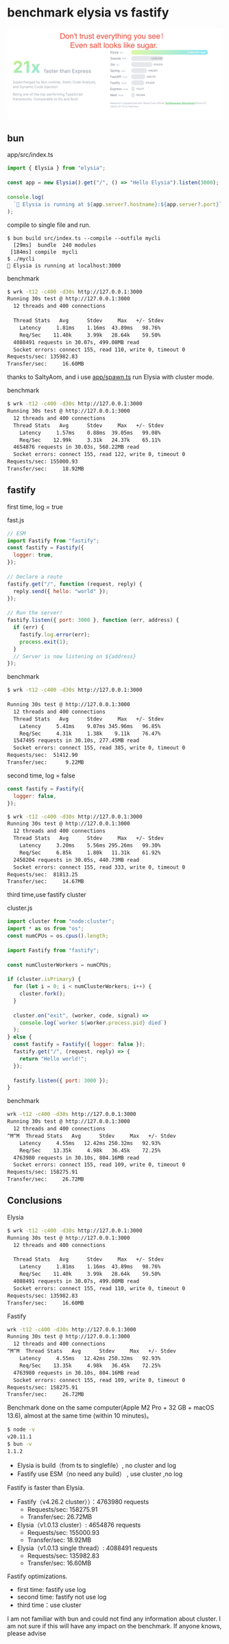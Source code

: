 # benchmark elysia vs fastify

![](./e.png)

## bun

app/src/index.ts

```js
import { Elysia } from "elysia";

const app = new Elysia().get("/", () => "Hello Elysia").listen(3000);

console.log(
  `🦊 Elysia is running at ${app.server?.hostname}:${app.server?.port}`
);

```

compile to single file and run.

```
$ bun build src/index.ts --compile --outfile mycli
  [29ms]  bundle  240 modules
 [184ms] compile  mycli
$ ./mycli
🦊 Elysia is running at localhost:3000
```

benchmark

```sh
$ wrk -t12 -c400 -d30s http://127.0.0.1:3000
Running 30s test @ http://127.0.0.1:3000
  12 threads and 400 connections

  Thread Stats   Avg      Stdev     Max   +/- Stdev
    Latency     1.81ms    1.16ms  43.89ms   98.76%
    Req/Sec    11.40k     3.99k   28.64k    59.50%
  4088491 requests in 30.07s, 499.08MB read
  Socket errors: connect 155, read 110, write 0, timeout 0
Requests/sec: 135982.83
Transfer/sec:     16.60MB
```

thanks to SaltyAom, and i use [app/spawn.ts](./app/spawn.ts)
run Elysia with cluster mode.

benchmark

```sh
$ wrk -t12 -c400 -d30s http://127.0.0.1:3000
Running 30s test @ http://127.0.0.1:3000
  12 threads and 400 connections
  Thread Stats   Avg      Stdev     Max   +/- Stdev
    Latency     1.57ms    0.88ms  39.05ms   99.08%
    Req/Sec    12.99k     3.31k   24.37k    65.11%
  4654876 requests in 30.03s, 568.22MB read
  Socket errors: connect 155, read 122, write 0, timeout 0
Requests/sec: 155000.93
Transfer/sec:     18.92MB
```

## fastify


first time, log = true

fast.js

```js
// ESM
import Fastify from "fastify";
const fastify = Fastify({
  logger: true,
});

// Declare a route
fastify.get("/", function (request, reply) {
  reply.send({ hello: "world" });
});

// Run the server!
fastify.listen({ port: 3000 }, function (err, address) {
  if (err) {
    fastify.log.error(err);
    process.exit(1);
  }
  // Server is now listening on ${address}
});

```

benchmark

```sh
$ wrk -t12 -c400 -d30s http://127.0.0.1:3000

Running 30s test @ http://127.0.0.1:3000
  12 threads and 400 connections
  Thread Stats   Avg      Stdev     Max   +/- Stdev
    Latency     5.41ms    9.07ms 345.96ms   96.85%
    Req/Sec     4.31k     1.38k    9.11k    76.47%
  1547495 requests in 30.10s, 277.45MB read
  Socket errors: connect 155, read 385, write 0, timeout 0
Requests/sec:  51412.90
Transfer/sec:      9.22MB
```

second time, log = false

```js
const fastify = Fastify({
  logger: false,
});
```

```sh
$ wrk -t12 -c400 -d30s http://127.0.0.1:3000
Running 30s test @ http://127.0.0.1:3000
  12 threads and 400 connections
  Thread Stats   Avg      Stdev     Max   +/- Stdev
    Latency     3.20ms    5.56ms 295.26ms   99.30%
    Req/Sec     6.85k     1.80k   11.31k    61.92%
  2458204 requests in 30.05s, 440.73MB read
  Socket errors: connect 155, read 333, write 0, timeout 0
Requests/sec:  81813.25
Transfer/sec:     14.67MB
```

third time,use fastify cluster

cluster.js

```js
import cluster from "node:cluster";
import * as os from "os";
const numCPUs = os.cpus().length;

import Fastify from "fastify";

const numClusterWorkers = numCPUs;

if (cluster.isPrimary) {
  for (let i = 0; i < numClusterWorkers; i++) {
    cluster.fork();
  }

  cluster.on("exit", (worker, code, signal) =>
    console.log(`worker ${worker.process.pid} died`)
  );
} else {
  const fastify = Fastify({ logger: false });
  fastify.get("/", (request, reply) => {
    return "Hello world!";
  });

  fastify.listen({ port: 3000 });
}

```

benchmark

```sh
wrk -t12 -c400 -d30s http://127.0.0.1:3000
Running 30s test @ http://127.0.0.1:3000
  12 threads and 400 connections
^M^M  Thread Stats   Avg      Stdev     Max   +/- Stdev
    Latency     4.55ms   12.42ms 250.32ms   92.93%
    Req/Sec    13.35k     4.98k   36.45k    72.25%
  4763980 requests in 30.10s, 804.16MB read
  Socket errors: connect 155, read 109, write 0, timeout 0
Requests/sec: 158275.91
Transfer/sec:     26.72MB
```

## Conclusions

Elysia

```sh
$ wrk -t12 -c400 -d30s http://127.0.0.1:3000
Running 30s test @ http://127.0.0.1:3000
  12 threads and 400 connections

  Thread Stats   Avg      Stdev     Max   +/- Stdev
    Latency     1.81ms    1.16ms  43.89ms   98.76%
    Req/Sec    11.40k     3.99k   28.64k    59.50%
  4088491 requests in 30.07s, 499.08MB read
  Socket errors: connect 155, read 110, write 0, timeout 0
Requests/sec: 135982.83
Transfer/sec:     16.60MB
```

Fastify

```sh
wrk -t12 -c400 -d30s http://127.0.0.1:3000
Running 30s test @ http://127.0.0.1:3000
  12 threads and 400 connections
^M^M  Thread Stats   Avg      Stdev     Max   +/- Stdev
    Latency     4.55ms   12.42ms 250.32ms   92.93%
    Req/Sec    13.35k     4.98k   36.45k    72.25%
  4763980 requests in 30.10s, 804.16MB read
  Socket errors: connect 155, read 109, write 0, timeout 0
Requests/sec: 158275.91
Transfer/sec:     26.72MB
```

Benchmark done on the same computer(Apple M2 Pro + 32 GB + macOS 13.6), almost at the same time (within 10 minutes)。

```sh
$ node -v
v20.11.1
$ bun -v
1.1.2
```

- Elysia is build（from ts to singlefile）, no cluster and log
- Fastify use ESM（no need any build）    , use cluster ,no log

Fastify is faster than Elysia.

- Fastify（v4.26.2 cluster））：4763980 requests
  - Requests/sec: 158275.91
  - Transfer/sec:     26.72MB
- Elysia（v1.0.13 cluster）:  4654876 requests
  - Requests/sec: 155000.93
  - Transfer/sec:     18.92MB
- Elysia（v1.0.13 single thread）:  4088491 requests
  - Requests/sec: 135982.83
  - Transfer/sec:     16.60MB

Fastify optimizations.

- first time: fastify use log
- second time: fastify not use log
- third time：use cluster

I am not familiar with bun and could not find any information about cluster. I am not sure if this will have any impact on the benchmark. If anyone knows, please advise

